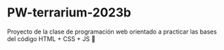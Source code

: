 # PW-terrarium-2023b
Proyecto de la clase de programación web orientado a practicar las bases del código HTML + CSS + JS 💖
